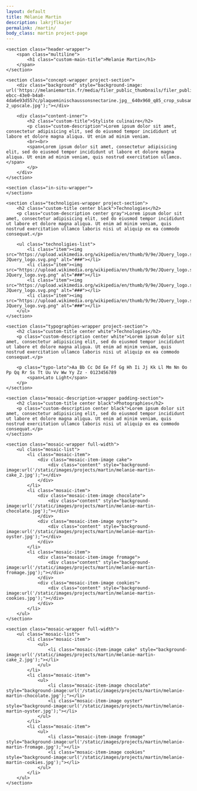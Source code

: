 ```yaml
---
layout: default
title: Mélanie Martin
description: lakrjflkajer
permalink: /martin/
body_class: martin project-page
---
```


<section class="project-wrapper">

    <section class="header-wrapper">
        <span class="multiline">
            <h1 class="custom-main-title">Melanie Martin</h1>
        </span>
    </section>

    <section class="concept-wrapper project-section">
        <div class="background" style="background-image: url('https://melaniemartin.fr/media/filer_public_thumbnails/filer_public/22/d5/22d5c505-ebcc-43e0-b4a8-4da6e93d557c/plaqueminischaussonsnectarine.jpg__640x960_q85_crop_subsampling-2_upscale.jpg');"></div>

        <div class="content-inner">
            <h2 class="custom-title">Styliste culinaire</h2>
            <p class="custom-description">Lorem ipsum dolor sit amet, consectetur adipisicing elit, sed do eiusmod tempor incididunt ut labore et dolore magna aliqua. Ut enim ad minim veniam.
            <br><br>
            <span>Lorem ipsum dolor sit amet, consectetur adipisicing elit, sed do eiusmod tempor incididunt ut labore et dolore magna aliqua. Ut enim ad minim veniam, quis nostrud exercitation ullamco.</span>
            </p>
        </div>
    </section>

    <section class="in-situ-wrapper">
    </section>

    <section class="technoligies-wrapper project-section">
        <h2 class="custom-title center black">Technologies</h2>
        <p class="custom-description center gray">Lorem ipsum dolor sit amet, consectetur adipisicing elit, sed do eiusmod tempor incididunt ut labore et dolore magna aliqua. Ut enim ad minim veniam, quis nostrud exercitation ullamco laboris nisi ut aliquip ex ea commodo consequat.</p>

        <ul class="technoligies-list">
            <li class="item"><img src="https://upload.wikimedia.org/wikipedia/en/thumb/9/9e/JQuery_logo.svg/1280px-JQuery_logo.svg.png" alt="###"></li>
            <li class="item"><img src="https://upload.wikimedia.org/wikipedia/en/thumb/9/9e/JQuery_logo.svg/1280px-JQuery_logo.svg.png" alt="###"></li>
            <li class="item"><img src="https://upload.wikimedia.org/wikipedia/en/thumb/9/9e/JQuery_logo.svg/1280px-JQuery_logo.svg.png" alt="###"></li>
            <li class="item"><img src="https://upload.wikimedia.org/wikipedia/en/thumb/9/9e/JQuery_logo.svg/1280px-JQuery_logo.svg.png" alt="###"></li>
        </ul>
    </section>

    <section class="typographies-wrapper project-section">
        <h2 class="custom-title center white">Technologies</h2>
        <p class="custom-description center white">Lorem ipsum dolor sit amet, consectetur adipisicing elit, sed do eiusmod tempor incididunt ut labore et dolore magna aliqua. Ut enim ad minim veniam, quis nostrud exercitation ullamco laboris nisi ut aliquip ex ea commodo consequat.</p>

        <p class="typo-lato">Aa Bb Cc Dd Ee Ff Gg Hh Ii Jj Kk Ll Mm Nn Oo Pp Qq Rr Ss Tt Uu Vv Ww Yy Zz - 0123456789
            <span>Lato Light</span>
        </p>
    </section>

    <section class="mosaic-description-wrapper padding-section">
        <h2 class="custom-title center black">Photographies</h2>
        <p class="custom-description center black">Lorem ipsum dolor sit amet, consectetur adipisicing elit, sed do eiusmod tempor incididunt ut labore et dolore magna aliqua. Ut enim ad minim veniam, quis nostrud exercitation ullamco laboris nisi ut aliquip ex ea commodo consequat.</p>
    </section>

    <section class="mosaic-wrapper full-width">
        <ul class="mosaic-list">
            <li class="mosaic-item">
                <div class="mosaic-item-image cake">
                    <div class="content" style="background-image:url('/static/images/projects/martin/melanie-martin-cake_2.jpg');"></div>
                </div>
            </li>
            <li class="mosaic-item">
                <div class="mosaic-item-image chocolate">
                    <div class="content" style="background-image:url('/static/images/projects/martin/melanie-martin-chocolate.jpg');"></div>
                </div>
                <div class="mosaic-item-image oyster">
                    <div class="content" style="background-image:url('/static/images/projects/martin/melanie-martin-oyster.jpg');"></div>
                </div>
            </li>
            <li class="mosaic-item">
                <div class="mosaic-item-image fromage">
                    <div class="content" style="background-image:url('/static/images/projects/martin/melanie-martin-fromage.jpg');"></div>
                </div>
                <div class="mosaic-item-image cookies">
                    <div class="content" style="background-image:url('/static/images/projects/martin/melanie-martin-cookies.jpg');"></div>
                </div>
            </li>
        </ul>
    </section>

    <section class="mosaic-wrapper full-width">
        <ul class="mosaic-list">
            <li class="mosaic-item">
                <ul>
                    <li class="mosaic-item-image cake" style="background-image:url('/static/images/projects/martin/melanie-martin-cake_2.jpg');"></li>
                </ul>
            </li>
            <li class="mosaic-item">
                <ul>
                    <li class="mosaic-item-image chocolate" style="background-image:url('/static/images/projects/martin/melanie-martin-chocolate.jpg');"></li>
                    <li class="mosaic-item-image oyster" style="background-image:url('/static/images/projects/martin/melanie-martin-oyster.jpg');"></li>
                </ul>
            </li>
            <li class="mosaic-item">
                <ul>
                    <li class="mosaic-item-image fromage" style="background-image:url('/static/images/projects/martin/melanie-martin-fromage.jpg');"></li>
                    <li class="mosaic-item-image cookies" style="background-image:url('/static/images/projects/martin/melanie-martin-cookies.jpg');"></li>
                </ul>
            </li>
        </ul>
    </section>
</section>
